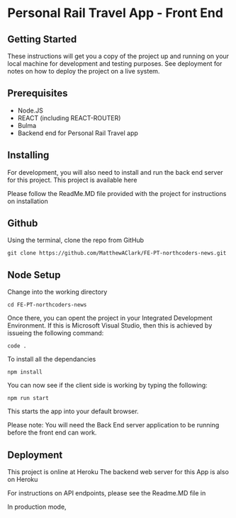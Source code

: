 # Personal Rail Travel App - Front End
## Getting Started
These instructions will get you a copy of the project up and running on your local machine for development and testing purposes. See deployment for notes on how to deploy the project on a live system.
## Prerequisites
* Node.JS
* REACT (including REACT-ROUTER)
* Bulma
* Backend end for Personal Rail Travel app
## Installing
For development, you will also need to install and run the back end server for this project. This project is available here

<back end app>

Please follow the ReadMe.MD file provided with the project for instructions on installation

## Github
Using the terminal, clone the repo from GitHub
```
git clone https://github.com/MatthewAClark/FE-PT-northcoders-news.git
```
## Node Setup
Change into the working directory
```
cd FE-PT-northcoders-news
```
Once there, you can opent the project in your Integrated Development Environment. If this is Microsoft Visual Studio, then this is achieved by issueing the following command:
```
code .
```
To install all the dependancies

```
npm install
```
You can now see if the client side is working by typing the following:

```
npm run start
```
This starts the app into your default browser.

Please note: You will need the Back End server application to be running before the front end can work.

## Deployment
This project is online at Heroku
<heroku link>
The backend web server for this App is also on Heroku


For instructions on API endpoints, please see the Readme.MD file in


In production mode,

